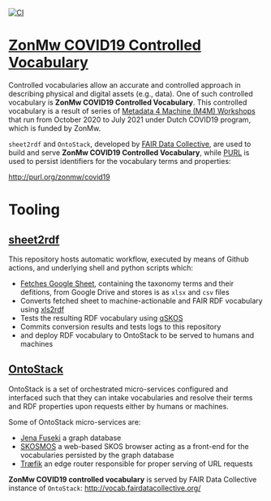 [![CI](https://github.com/fair-data-collective/zonmw-covid19-vocabulary/workflows/Sheet2RDF/badge.svg)](https://github.com/fair-data-collective/zonmw-covid19-vocabulary/actions?query=workflow%3ASheet2RDF)

# [ZonMw COVID19 Controlled Vocabulary](http://purl.org/zonmw/covid19)
Controlled vocabularies allow an accurate and controlled approach in describing physical and digital assets (e.g., data). One of such controlled vocabulary is **ZonMw COVID19 Controlled Vocabulary**. This controlled vocabulary is a result of series of [Metadata 4 Machine (M4M) Workshops](https://www.go-fair.org/zonmw-clusters-m4m-workshop-dates/) that run from October 2020 to July 2021 under Dutch COVID19 program, which is funded by ZonMw. 

`sheet2rdf` and `OntoStack`, developed by [FAIR Data Collective](https://dk.linkedin.com/company/fair-data-collective), are used to build and serve **ZonMw COVID19 Controlled Vocabulary**, while [PURL](https://archive.org/services/purl/) is used to persist identifiers for the vocabulary terms and properties:

   http://purl.org/zonmw/covid19


# Tooling
## [sheet2rdf](https://github.com/fair-data-collective/sheet2rdf)

This repository hosts automatic workflow, executed by means of Github actions, and underlying shell and python scripts which:

- [Fetches Google Sheet](https://docs.google.com/spreadsheets/d/1dvfNjJODfhb7vEW0bNmKCz7ae8dXGqOAxEjSita6cls/edit#gid=1404619820), containing the taxonomy terms and their defitions, from Google Drive and stores is as `xlsx` and `csv` files
- Converts fetched sheet to machine-actionable and FAIR RDF vocabulary using [xls2rdf](https://github.com/sparna-git/xls2rdf)
- Tests the resulting RDF vocabulary using [qSKOS](https://github.com/cmader/qSKOS/)
- Commits conversion results and tests logs to this repository
- and deploy RDF vocabulary to OntoStack to be served to humans and machines

## [OntoStack](http://vocab.fairdatacollective.org)

OntoStack is a set of orchestrated micro-services configured and interfaced such that they can intake vocabularies and resolve their terms and RDF properties upon requests either by humans or machines.

Some of OntoStack micro-services are:

- [Jena Fuseki](https://jena.apache.org/documentation/fuseki2/) a graph database
- [SKOSMOS](http://www.skosmos.org/) a web-based SKOS browser acting as a front-end for the vocabularies persisted by the graph database
- [Træfik](https://doc.traefik.io/traefik/) an edge router responsible for proper serving of URL requests

**ZonMw COVID19 controlled vocabulary** is served by FAIR Data Collective instance of `OntoStack`:
http://vocab.fairdatacollective.org/
